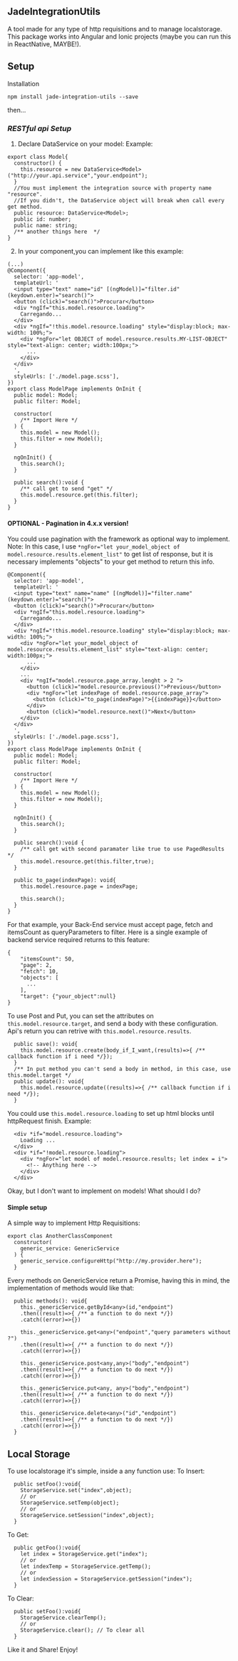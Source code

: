 ## JadeIntegrationUtils

A tool made for any type of http requisitions and to manage localstorage.
This package works into Angular and Ionic projects (maybe you can run this in ReactNative, MAYBE!).

## Setup

Installation
```
npm install jade-integration-utils --save
```
then...

### _RESTful api Setup_

1. Declare DataService on your model:
Example:
```
export class Model{  
  constructor() {
    this.resource = new DataService<Model>("http://your.api.service","your.endpoint");
  }
  //You must implement the integration source with property name "resource". 
  //If you didn't, the DataService object will break when call every get method.
  public resource: DataService<Model>;
  public id: number;
  public name: string;
  /** another things here  */
}
```
2. In your component,you can implement like this example:

```
(...)
@Component({
  selector: 'app-model',
  templateUrl: '
  <input type="text" name="id" [(ngModel)]="filter.id" (keydown.enter)="search()">
  <button (click)="search()">Procurar</button>
  <div *ngIf="this.model.resource.loading">
    Carregando...
  </div>
  <div *ngIf="!this.model.resource.loading" style="display:block; max-width: 100%;">
    <div *ngFor="let OBJECT of model.resource.results.MY-LIST-OBJECT" style="text-align: center; width:100px;">
      ...
    </div>
  </div>
  ',
  styleUrls: ['./model.page.scss'],
})
export class ModelPage implements OnInit {
  public model: Model;
  public filter: Model;

  constructor(
    /** Import Here */
  ) { 
    this.model = new Model();
    this.filter = new Model();
  }

  ngOnInit() {
    this.search();
  }

  public search():void {
    /** call get to send "get" */
    this.model.resource.get(this.filter);
  }
}

```

#### OPTIONAL - Pagination in 4.x.x version!
You could use pagination with the framework as optional way to implement.
Note: In this case, I use ```*ngFor="let your_model_object of model.resource.results.element_list"``` to get list of response, but it is necessary implements "objects" to your get method to return this info.
```
@Component({
  selector: 'app-model',
  templateUrl: '
  <input type="text" name="name" [(ngModel)]="filter.name" (keydown.enter)="search()">
  <button (click)="search()">Procurar</button>
  <div *ngIf="this.model.resource.loading">
    Carregando...
  </div>
  <div *ngIf="!this.model.resource.loading" style="display:block; max-width: 100%;">
    <div *ngFor="let your_model_object of model.resource.results.element_list" style="text-align: center; width:100px;">
      ...
    </div>
    ...
    <div *ngIf="model.resource.page_array.lenght > 2 ">
      <button (click)="model.resource.previous()">Previous</button>
      <div *ngFor="let indexPage of model.resource.page_array">
        <button (click)="to_page(indexPage)">{{indexPage}}</button>
      </div>
      <button (click)="model.resource.next()">Next</button>
    </div>
  </div>
  ',
  styleUrls: ['./model.page.scss'],
})
export class ModelPage implements OnInit {
  public model: Model;
  public filter: Model;

  constructor(
    /** Import Here */
  ) { 
    this.model = new Model();
    this.filter = new Model();
  }

  ngOnInit() {
    this.search();
  }

  public search():void {
    /** call get with second paramater like true to use PagedResults */
    this.model.resource.get(this.filter,true);
  }
  
  public to_page(indexPage): void{
    this.model.resource.page = indexPage;
    
    this.search();
  }
}
```
For that example, your Back-End service must accept page, fetch and itemsCount as queryParameters to filter.
Here is a single example of backend service required returns to this feature:
```
{
    "itemsCount": 50,
    "page": 2,
    "fetch": 10,
    "objects": [
      ...
    ],
    "target": {"your_object":null}
}
```
To use Post and Put, you can set the attributes on ```this.model.resource.target```, and send a body with these configuration.
Api's return you can retrive with ```this.model.resource.results```.
```
  public save(): void{
    this.model.resource.create(body_if_I_want,(results)=>{ /** callback function if i need */});
  }
  /** In put method you can't send a body in method, in this case, use this.model.target */
  public update(): void{
    this.model.resource.update((results)=>{ /** callback function if i need */});
  }
```
You could use ```this.model.resource.loading``` to set up html blocks until httpRequest finish.
Example:
```
  <div *if="model.resource.loading">
    Loading ...
  </div>
  <div *if="!model.resource.loading">
    <div *ngFor="let model of model.resource.results; let index = i">
      <!-- Anything here -->
    </div>
  </div>
```
Okay, but I don't want to implement on models! 
What should I do?

#### Simple setup
A simple way to implement Http Requisitions:
```
export clas AnotherClassComponent 
  constructor(
    generic_service: GenericService
  ) { 
    generic_service.configureHttp("http://my.provider.here");
  }

```

Every methods on GenericService return a Promise, having this in mind, the implementation of methods would like that:

```
  public methods(): void{
    this._genericService.getById<any>(id,"endpoint")
    .then((result)=>{ /** a function to do next */})
    .catch((error)=>{})
    
    this._genericService.get<any>("endpoint","query parameters without ?")
    .then((result)=>{ /** a function to do next */})
    .catch((error)=>{})

    this._genericService.post<any,any>("body","endpoint")
    .then((result)=>{ /** a function to do next */})
    .catch((error)=>{})
    
    this._genericService.put<any, any>("body","endpoint")
    .then((result)=>{ /** a function to do next */})
    .catch((error)=>{})

    this._genericService.delete<any>("id","endpoint")
    .then((result)=>{ /** a function to do next */})
    .catch((error)=>{})
  }
```
## Local Storage

To use localstorage it's simple, inside a any function use:
To Insert:
```
  public setFoo():void{
    StorageService.set("index",object);
    // or
    StorageService.setTemp(object);
    // or
    StorageService.setSession("index",object);
  }
```
To Get:
```
  public getFoo():void{
    let index = StorageService.get("index");
    // or
    let indexTemp = StorageService.getTemp();
    // or
    let indexSession = StorageService.getSession("index");
  }
```
To Clear:
```
  public setFoo():void{
    StorageService.clearTemp();
    // or
    StorageService.clear(); // To clear all
  }
```
Like it and Share!
Enjoy!
